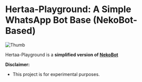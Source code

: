 # Hertaa-Playground: A Simple WhatsApp Bot Base (NekoBot-Based)

![Thumb](https://files.catbox.moe/cfwa8y.png)

Hertaa-Playground is a **simplified version of [NekoBot](https://github.com/AxellNetwork/NekoBot)**

**Disclaimer:**

*   This project is for experimental purposes.
